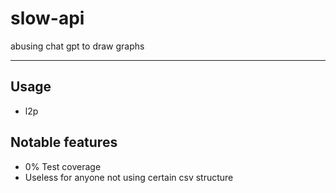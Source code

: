 # slow-api
abusing chat gpt to draw graphs
____
## Usage
- l2p
## Notable features
- 0% Test coverage
- Useless for anyone not using certain csv structure